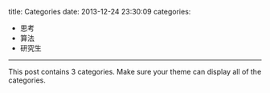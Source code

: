 title: Categories
date: 2013-12-24 23:30:09
categories:
- 思考
- 算法
- 研究生
---

This post contains 3 categories. Make sure your theme can display all of the categories.